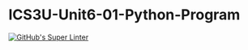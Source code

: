 # ICS3U-Unit6-01-Python-Program

[![GitHub's Super Linter](https://github.com/Igor-Zhelezniak-1/ICS3U-Unit6-01-Python-Program/workflows/GitHub's%20Super%20Linter/badge.svg)](https://github.com/Igor-Zhelezniak-1/ICS3U-Unit6-01-Python-Program/actions)
